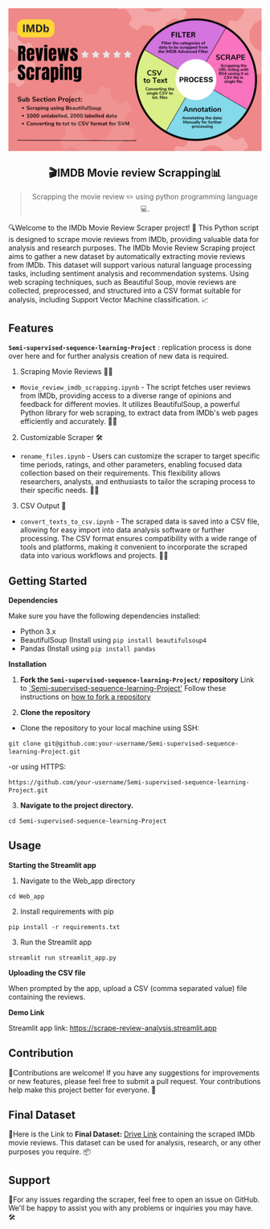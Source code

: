 <img src="https://raw.githubusercontent.com/me-shweta/Design-Den/main/Reviews%20Scraping%20Image.png" align="center"/>

 <h2 align="center">🎬IMDB Movie review Scrapping📊</h2>
<blockquote align="center">Scrapping the movie review ✏️ using python programming language💻.  </blockquote>

🔍Welcome to the IMDb Movie Review Scraper project! 🌟 This Python script is designed to scrape movie reviews from IMDb, providing valuable data for analysis and research purposes. The IMDb Movie Review Scraping project aims to gather a new dataset by automatically extracting movie reviews from IMDb. This dataset will support various natural language processing tasks, including sentiment analysis and recommendation systems. Using web scraping techniques, such as Beautiful Soup, movie reviews are collected, preprocessed, and structured into a CSV format suitable for analysis, including Support Vector Machine classification. 📈
## Features

**`Semi-supervised-sequence-learning-Project`** : replication process is done over here and for further analysis creation of new data is required.

1. Scraping Movie Reviews 🕵️‍♂️
- `Movie_review_imdb_scrapping.ipynb` - The script fetches user reviews from IMDb, providing access to a diverse range of opinions and feedback for different movies. It utilizes BeautifulSoup, a powerful Python library for web scraping, to extract data from IMDb's web pages efficiently and accurately. 🎥🔎

2. Customizable Scraper 🛠️
- `rename_files.ipynb` - Users can customize the scraper to target specific time periods, ratings, and other parameters, enabling focused data collection based on their requirements. This flexibility allows researchers, analysts, and enthusiasts to tailor the scraping process to their specific needs. 🎯🔧

3. CSV Output 📁
- `convert_texts_to_csv.ipynb` - The scraped data is saved into a CSV file, allowing for easy import into data analysis software or further processing. The CSV format ensures compatibility with a wide range of tools and platforms, making it convenient to incorporate the scraped data into various workflows and projects. 💾💼



## Getting Started

**Dependencies**

Make sure you have the following dependencies installed:

* Python 3.x
* BeautifulSoup (Install using ```pip install beautifulsoup4```
* Pandas (Install using ```pip install pandas```

**Installation**

1. **Fork the `Semi-supervised-sequence-learning-Project/` repository** 
   Link to [`Semi-supervised-sequence-learning-Project'](https://github.com/sanjay-kv/Semi-supervised-sequence-learning-Project) 
   Follow these instructions on [how to fork a repository](https://help.github.com/en/articles/fork-a-repo)

2. **Clone the repository**
- Clone the repository to your local machine using SSH:
```
git clone git@github.com:your-username/Semi-supervised-sequence-learning-Project.git
```
-or using HTTPS:
```
https://github.com/your-username/Semi-supervised-sequence-learning-Project.git
```
3. **Navigate to the project directory.**
```
cd Semi-supervised-sequence-learning-Project
``` 
   

## Usage

**Starting the Streamlit app**

1. Navigate to the Web_app directory

```
cd Web_app
```

2. Install requirements with pip

```
pip install -r requirements.txt
```
3. Run the Streamlit app

```
streamlit run streamlit_app.py
```

**Uploading the CSV file**

When prompted by the app, upload a CSV (comma separated value) file containing the reviews.

**Demo Link**

Streamlit app link: https://scrape-review-analysis.streamlit.app

## Contribution
🎉Contributions are welcome! If you have any suggestions for improvements or new features, please feel free to submit a pull request. Your contributions help make this project better for everyone. 🚀
## Final Dataset

🔬Here is the Link to **Final Dataset:** [Drive Link](https://drive.google.com/file/d/1sTNAeuy-99Hao0V5AOVznLXyDJC2zuFn/view?usp=sharing) containing the scraped IMDb movie reviews. This dataset can be used for analysis, research, or any other purposes you require. 📦
## Support

🤝For any issues regarding the scraper, feel free to open an issue on GitHub. We'll be happy to assist you with any problems or inquiries you may have. 🛠️
